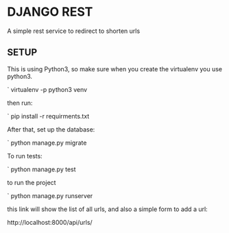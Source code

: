 # DJANGO REST

A simple rest service to redirect to shorten urls

## SETUP

This is using Python3, so make sure when you create the virtualenv you use python3.

` virtualenv -p python3 venv  

then run:

` pip install -r requirments.txt

After that, set up the database:

` python manage.py migrate

To run tests:

` python manage.py test

to run the project

` python manage.py runserver

this link will show the list of all urls, and also a simple form to add a url:

http://localhost:8000/api/urls/
